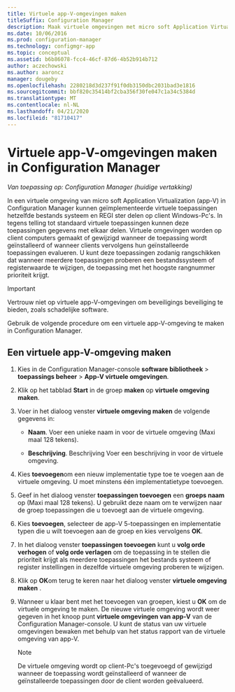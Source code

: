 ```yaml
---
title: Virtuele app-V-omgevingen maken
titleSuffix: Configuration Manager
description: Maak virtuele omgevingen met micro soft Application Virtualization zodat apps gegevens met elkaar kunnen delen.
ms.date: 10/06/2016
ms.prod: configuration-manager
ms.technology: configmgr-app
ms.topic: conceptual
ms.assetid: b6b86078-fcc4-46cf-87d6-4b52b914b712
author: aczechowski
ms.author: aaroncz
manager: dougeby
ms.openlocfilehash: 2280218d3d237f91f0db3150dbc2031bad3e1816
ms.sourcegitcommit: bbf820c35414bf2cba356f30fe047c1a34c5384d
ms.translationtype: MT
ms.contentlocale: nl-NL
ms.lasthandoff: 04/21/2020
ms.locfileid: "81710417"
---
```

# <a name="create-app-v-virtual-environments-in-configuration-manager"></a>Virtuele app-V-omgevingen maken in Configuration Manager

*Van toepassing op: Configuration Manager (huidige vertakking)*

In een virtuele omgeving van micro soft Application Virtualization (app-V) in Configuration Manager kunnen geïmplementeerde virtuele toepassingen hetzelfde bestands systeem en REGI ster delen op client Windows-Pc's. In tegens telling tot standaard virtuele toepassingen kunnen deze toepassingen gegevens met elkaar delen. Virtuele omgevingen worden op client computers gemaakt of gewijzigd wanneer de toepassing wordt geïnstalleerd of wanneer clients vervolgens hun geïnstalleerde toepassingen evalueren. U kunt deze toepassingen zodanig rangschikken dat wanneer meerdere toepassingen proberen een bestandssysteem of registerwaarde te wijzigen, de toepassing met het hoogste rangnummer prioriteit krijgt.  

> [!IMPORTANT]  
>  Vertrouw niet op virtuele app-V-omgevingen om beveiligings beveiliging te bieden, zoals schadelijke software.  

 Gebruik de volgende procedure om een virtuele app-V-omgeving te maken in Configuration Manager.  

## <a name="create-an-app-v-virtual-environment"></a>Een virtuele app-V-omgeving maken  

1.  Kies in de Configuration Manager-console **software bibliotheek** > **toepassings beheer** > **App-V virtuele omgevingen**.  

3.  Klik op het tabblad **Start** in de groep **maken** op **virtuele omgeving maken**.  

4.  Voer in het dialoog venster **virtuele omgeving maken** de volgende gegevens in:  

    -   **Naam**.  Voer een unieke naam in voor de virtuele omgeving (Maxi maal 128 tekens).  

    -   **Beschrijving**. Beschrijving Voer een beschrijving in voor de virtuele omgeving.  

5.  Kies **toevoegen**om een nieuw implementatie type toe te voegen aan de virtuele omgeving. U moet minstens één implementatietype toevoegen.  

6.  Geef in het dialoog venster **toepassingen toevoegen** een **groeps naam** op (Maxi maal 128 tekens). U gebruikt deze naam om te verwijzen naar de groep toepassingen die u toevoegt aan de virtuele omgeving.  

7.  Kies **toevoegen**, selecteer de app-V 5-toepassingen en implementatie typen die u wilt toevoegen aan de groep en kies vervolgens **OK**.  

8.  In het dialoog venster **toepassingen toevoegen** kunt u **volg orde verhogen** of **volg orde verlagen** om de toepassing in te stellen die prioriteit krijgt als meerdere toepassingen het bestands systeem of register instellingen in dezelfde virtuele omgeving proberen te wijzigen.  

9. Klik op **OK**om terug te keren naar het dialoog venster **virtuele omgeving maken** .  

10. Wanneer u klaar bent met het toevoegen van groepen, kiest u **OK** om de virtuele omgeving te maken. De nieuwe virtuele omgeving wordt weer gegeven in het knoop punt **virtuele omgevingen van app-V** van de Configuration Manager-console. U kunt de status van uw virtuele omgevingen bewaken met behulp van het status rapport van de virtuele omgeving van app-V.  

    > [!NOTE]  
    >  De virtuele omgeving wordt op client-Pc's toegevoegd of gewijzigd wanneer de toepassing wordt geïnstalleerd of wanneer de geïnstalleerde toepassingen door de client worden geëvalueerd.  
